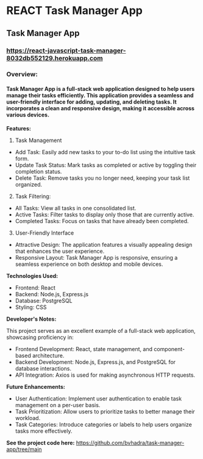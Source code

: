 # REACT Task Manager App
<h2>Task Manager App</h2>

<h3><a href="https://react-javascript-task-manager-8032db552129.herokuapp.com">https://react-javascript-task-manager-8032db552129.herokuapp.com</a></h3>

<h3>Overview:</h3>

<h4>Task Manager App is a full-stack web application designed to help users manage their tasks efficiently. This application provides a seamless and user-friendly interface for adding, updating, and deleting tasks. It incorporates a clean and responsive design, making it accessible across various devices.</h4>

<b>Features:</b>

1. Task Management

- Add Task: Easily add new tasks to your to-do list using the intuitive task form.
- Update Task Status: Mark tasks as completed or active by toggling their completion status.
- Delete Task: Remove tasks you no longer need, keeping your task list organized.

2. Task Filtering:
   
- All Tasks: View all tasks in one consolidated list.
- Active Tasks: Filter tasks to display only those that are currently active.
- Completed Tasks: Focus on tasks that have already been completed.

3. User-Friendly Interface

- Attractive Design: The application features a visually appealing design that enhances the user experience.
- Responsive Layout: Task Manager App is responsive, ensuring a seamless experience on both desktop and mobile devices.

<b>Technologies Used:</b>

- Frontend: React
- Backend: Node.js, Express.js
- Database: PostgreSQL
- Styling: CSS

<b>Developer's Notes:</b>

This project serves as an excellent example of a full-stack web application, showcasing proficiency in:

- Frontend Development: React, state management, and component-based architecture.
- Backend Development: Node.js, Express.js, and PostgreSQL for database interactions.
- API Integration: Axios is used for making asynchronous HTTP requests.
  
<b>Future Enhancements:</b>

- User Authentication: Implement user authentication to enable task management on a per-user basis.
- Task Prioritization: Allow users to prioritize tasks to better manage their workload.
- Task Categories: Introduce categories or labels to help users organize tasks more effectively.

<b>See the project code here:</b>  https://github.com/bvhadra/task-manager-app/tree/main

